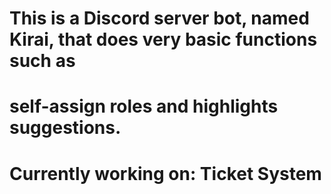 # This is a Discord server bot, named Kirai, that does very basic functions such as
# self-assign roles and highlights suggestions.


# Currently working on: Ticket System
